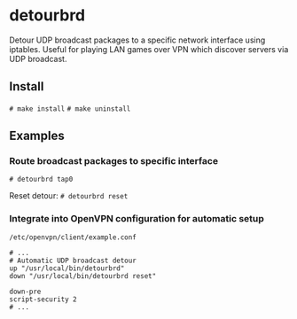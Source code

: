 # detourbrd
Detour UDP broadcast packages to a specific network interface using iptables. Useful for playing LAN games over VPN which discover servers via UDP broadcast.

## Install
```# make install```
```# make uninstall```

## Examples
### Route broadcast packages to specific interface
```# detourbrd tap0```

Reset detour:
```# detourbrd reset```

### Integrate into OpenVPN configuration for automatic setup
```
/etc/openvpn/client/example.conf
```
```
# ...
# Automatic UDP broadcast detour
up "/usr/local/bin/detourbrd"
down "/usr/local/bin/detourbrd reset"

down-pre
script-security 2
# ...
```
